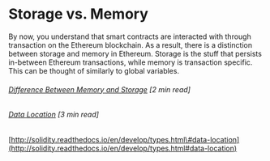 # Storage vs. Memory

By now, you understand that smart contracts are interacted with through transaction on the Ethereum blockchain. As a result, there is a distinction between storage and memory in Ethereum. Storage is the stuff that persists in-between Ethereum transactions, while memory is transaction specific. This can be thought of similarly to global variables.

###### [Difference Between Memory and Storage](https://ethereum.stackexchange.com/questions/1232/difference-between-memory-and-storage) \[2 min read\]

###### 

###### [Data Location](http://solidity.readthedocs.io/en/develop/types.html#data-location) \[3 min read\]

[http://solidity.readthedocs.io/en/develop/types.html\#data-location](http://solidity.readthedocs.io/en/develop/types.html#data-location)

